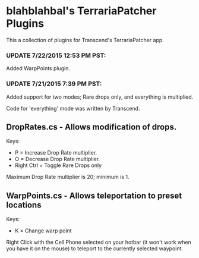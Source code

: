 # blahblahbal's TerrariaPatcher Plugins

This a collection of plugins for Transcend's TerrariaPatcher app.

### UPDATE 7/22/2015 12:53 PM PST:

Added WarpPoints plugin.

### UPDATE 7/21/2015 7:39 PM PST:

Added support for two modes; Rare drops only, and everything is multiplied.

Code for 'everything' mode was written by Transcend.


## DropRates.cs - Allows modification of drops.

Keys:
- P = Increase Drop Rate multiplier.
- O = Decrease Drop Rate multiplier.
- Right Ctrl = Toggle Rare Drops only

Maximum Drop Rate multiplier is 20; minimum is 1.

## WarpPoints.cs - Allows teleportation to preset locations

Keys:
- K = Change warp point

Right Click with the Cell Phone selected on your hotbar (it won't work when you have it on the mouse) to teleport to the currently selected waypoint.